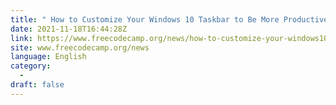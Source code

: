 ```yaml
---
title: " How to Customize Your Windows 10 Taskbar to Be More Productive "
date: 2021-11-18T16:44:28Z
link: https://www.freecodecamp.org/news/how-to-customize-your-windows10-taskbar-for-productivity/?utm_medium=RSS&utm_source=news.12bit.vn
site: www.freecodecamp.org/news
language: English
category:
  -   
draft: false
---
```

